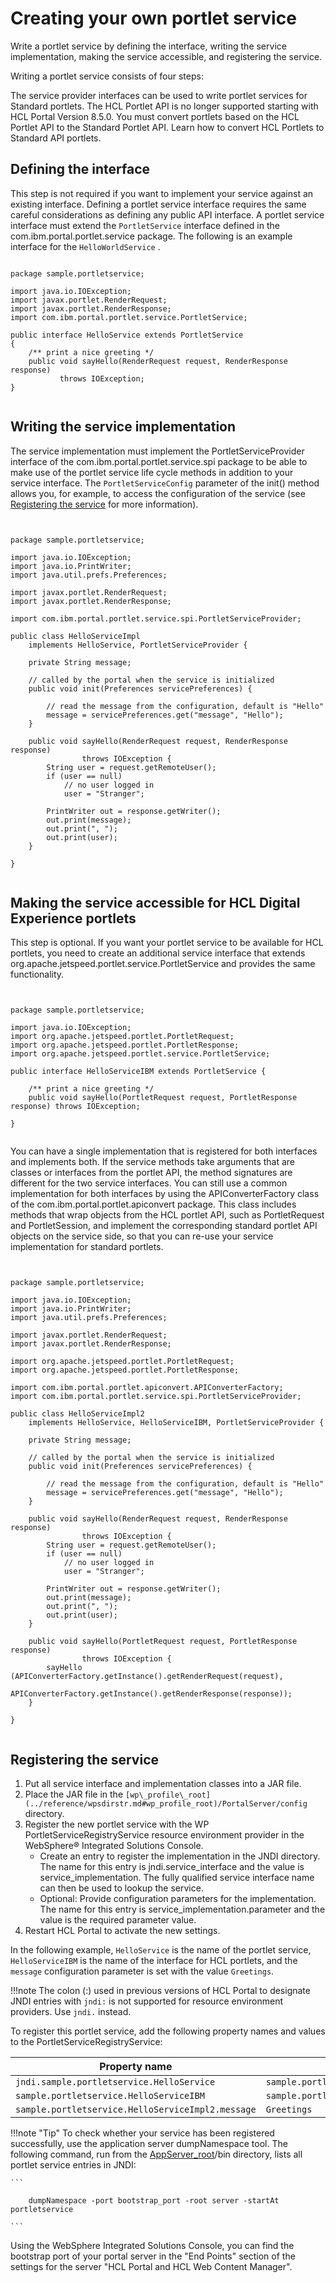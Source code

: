 # Creating your own portlet service

Write a portlet service by defining the interface, writing the service implementation, making the service accessible, and registering the service.

Writing a portlet service consists of four steps:

The service provider interfaces can be used to write portlet services for Standard portlets. The HCL Portlet API is no longer supported starting with HCL Portal Version 8.5.0. You must convert portlets based on the HCL Portlet API to the Standard Portlet API. Learn how to convert HCL Portlets to Standard API portlets.

## Defining the interface

This step is not required if you want to implement your service against an existing interface. Defining a portlet service interface requires the same careful considerations as defining any public API interface. A portlet service interface must extend the `PortletService` interface defined in the com.ibm.portal.portlet.service package. The following is an example interface for the `HelloWorldService` .

```xmp

package sample.portletservice;

import java.io.IOException;
import javax.portlet.RenderRequest;
import javax.portlet.RenderResponse;
import com.ibm.portal.portlet.service.PortletService;

public interface HelloService extends PortletService
{
    /** print a nice greeting */
    public void sayHello(RenderRequest request, RenderResponse response) 
           throws IOException;
}


```

## Writing the service implementation

The service implementation must implement the PortletServiceProvider interface of the com.ibm.portal.portlet.service.spi package to be able to make use of the portlet service life cycle methods in addition to your service interface. The `PortletServiceConfig` parameter of the init\(\) method allows you, for example, to access the configuration of the service \(see [Registering the service](#reg_service) for more information\).

```xmp


package sample.portletservice;

import java.io.IOException;
import java.io.PrintWriter;
import java.util.prefs.Preferences;

import javax.portlet.RenderRequest;
import javax.portlet.RenderResponse;

import com.ibm.portal.portlet.service.spi.PortletServiceProvider;
 
public class HelloServiceImpl 
    implements HelloService, PortletServiceProvider {
    
    private String message;
        
    // called by the portal when the service is initialized        
    public void init(Preferences servicePreferences) {
        
        // read the message from the configuration, default is "Hello"
        message = servicePreferences.get("message", "Hello");
    }
        
    public void sayHello(RenderRequest request, RenderResponse response) 
                throws IOException {
        String user = request.getRemoteUser();
        if (user == null)
            // no user logged in
            user = "Stranger";
        
        PrintWriter out = response.getWriter();
        out.print(message);
        out.print(", ");
        out.print(user);            
    }

}


```

## Making the service accessible for HCL Digital Experience portlets

This step is optional. If you want your portlet service to be available for HCL portlets, you need to create an additional service interface that extends org.apache.jetspeed.portlet.service.PortletService and provides the same functionality.

```xmp


package sample.portletservice;

import java.io.IOException;
import org.apache.jetspeed.portlet.PortletRequest;
import org.apache.jetspeed.portlet.PortletResponse;
import org.apache.jetspeed.portlet.service.PortletService;

public interface HelloServiceIBM extends PortletService {

    /** print a nice greeting */
    public void sayHello(PortletRequest request, PortletResponse response) throws IOException;

}


```

You can have a single implementation that is registered for both interfaces and implements both. If the service methods take arguments that are classes or interfaces from the portlet API, the method signatures are different for the two service interfaces. You can still use a common implementation for both interfaces by using the APIConverterFactory class of the com.ibm.portal.portlet.apiconvert package. This class includes methods that wrap objects from the HCL portlet API, such as PortletRequest and PortletSession, and implement the corresponding standard portlet API objects on the service side, so that you can re-use your service implementation for standard portlets.

```xmp


package sample.portletservice;

import java.io.IOException;
import java.io.PrintWriter;
import java.util.prefs.Preferences;

import javax.portlet.RenderRequest;
import javax.portlet.RenderResponse;

import org.apache.jetspeed.portlet.PortletRequest;
import org.apache.jetspeed.portlet.PortletResponse;

import com.ibm.portal.portlet.apiconvert.APIConverterFactory;
import com.ibm.portal.portlet.service.spi.PortletServiceProvider;
 
public class HelloServiceImpl2 
    implements HelloService, HelloServiceIBM, PortletServiceProvider {
    
    private String message;
        
    // called by the portal when the service is initialized        
    public void init(Preferences servicePreferences) {
        
        // read the message from the configuration, default is "Hello"
        message = servicePreferences.get("message", "Hello");
    }
        
    public void sayHello(RenderRequest request, RenderResponse response) 
                throws IOException {
        String user = request.getRemoteUser();
        if (user == null)
            // no user logged in
            user = "Stranger";
        
        PrintWriter out = response.getWriter();
        out.print(message);
        out.print(", ");
        out.print(user);            
    }
    
    public void sayHello(PortletRequest request, PortletResponse response) 
                throws IOException {
        sayHello (APIConverterFactory.getInstance().getRenderRequest(request),
            APIConverterFactory.getInstance().getRenderResponse(response));
    }

}


```

## Registering the service

1.  Put all service interface and implementation classes into a JAR file.
2.  Place the JAR file in the `[wp\_profile\_root](../reference/wpsdirstr.md#wp_profile_root)/PortalServer/config` directory.
3.  Register the new portlet service with the WP PortletServiceRegistryService resource environment provider in the WebSphere® Integrated Solutions Console.
    -   Create an entry to register the implementation in the JNDI directory. The name for this entry is jndi.service\_interface and the value is service\_implementation. The fully qualified service interface name can then be used to lookup the service.
    -   Optional: Provide configuration parameters for the implementation. The name for this entry is service\_implementation.parameter and the value is the required parameter value.
4.  Restart HCL Portal to activate the new settings.

In the following example, `HelloService` is the name of the portlet service, `HelloServiceIBM` is the name of the interface for HCL portlets, and the `message` configuration parameter is set with the value `Greetings`.

!!!note
    The colon (:) used in previous versions of HCL Portal to designate JNDI entries with `jndi:` is not supported for resource environment providers. Use `jndi.` instead.

To register this portlet service, add the following property names and values to the PortletServiceRegistryService:

|Property name|Value|
|-------------|-----|
|`jndi.sample.portletservice.HelloService`|`sample.portletservice.HelloServiceImpl2`|
|`sample.portletservice.HelloServiceIBM`|`sample.portletservice.HelloServiceImpl2`|
|`sample.portletservice.HelloServiceImpl2.message`|`Greetings`|

!!!note "Tip"
    To check whether your service has been registered successfully, use the application server dumpNamespace tool. The following command, run from the [AppServer\_root](../reference/wpsdirstr.md#was_root)/bin directory, lists all portlet service entries in JNDI:
    
    ```

        dumpNamespace -port bootstrap_port -root server -startAt portletservice

    ```

Using the WebSphere Integrated Solutions Console, you can find the bootstrap port of your portal server in the "End Points" section of the settings for the server "HCL Portal and HCL Web Content Manager".


